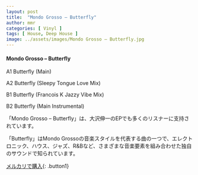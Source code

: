 ```yaml
---
layout: post
title:  "Mondo Grosso – Butterfly"
author: mmr
categories: [ Vinyl ]
tags: [ House, Deep House ]
image: ../assets/images/Mondo Grosso – Butterfly.jpg
---
```


#### Mondo Grosso – Butterfly


A1  Butterfly (Main)


A2  Butterfly (Sleepy Tongue Love Mix)


B1  Butterfly (Francois K Jazzy Vibe Mix)


B2  Butterfly (Main Instrumental)


「Mondo Grosso – Butterfly」は、大沢伸一のEPでも多くのリスナーに支持されています。

「Butterfly」はMondo Grossoの音楽スタイルを代表する曲の一つで、エレクトロニック、ハウス、ジャズ、R&Bなど、さまざまな音楽要素を組み合わせた独自のサウンドで知られています。


[メルカリで購入](https://jp.mercari.com/item/m70429035417){: .button1}

